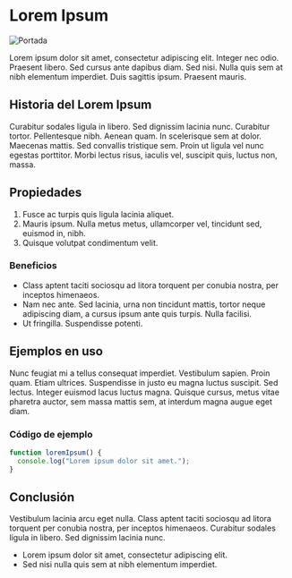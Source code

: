 # Lorem Ipsum

![Portada](./img/Sierra.jpg)

Lorem ipsum dolor sit amet, consectetur adipiscing elit. Integer nec odio. Praesent libero. Sed cursus ante dapibus diam. Sed nisi. Nulla quis sem at nibh elementum imperdiet. Duis sagittis ipsum. Praesent mauris.

## Historia del Lorem Ipsum

Curabitur sodales ligula in libero. Sed dignissim lacinia nunc. Curabitur tortor. Pellentesque nibh. Aenean quam. In scelerisque sem at dolor. Maecenas mattis. Sed convallis tristique sem. Proin ut ligula vel nunc egestas porttitor. Morbi lectus risus, iaculis vel, suscipit quis, luctus non, massa.

## Propiedades

1. Fusce ac turpis quis ligula lacinia aliquet.  
2. Mauris ipsum. Nulla metus metus, ullamcorper vel, tincidunt sed, euismod in, nibh.  
3. Quisque volutpat condimentum velit.  

### Beneficios

- Class aptent taciti sociosqu ad litora torquent per conubia nostra, per inceptos himenaeos.  
- Nam nec ante. Sed lacinia, urna non tincidunt mattis, tortor neque adipiscing diam, a cursus ipsum ante quis turpis. Nulla facilisi.  
- Ut fringilla. Suspendisse potenti.

## Ejemplos en uso

Nunc feugiat mi a tellus consequat imperdiet. Vestibulum sapien. Proin quam. Etiam ultrices. Suspendisse in justo eu magna luctus suscipit. Sed lectus. Integer euismod lacus luctus magna. Quisque cursus, metus vitae pharetra auctor, sem massa mattis sem, at interdum magna augue eget diam.

### Código de ejemplo

```javascript
function loremIpsum() {
  console.log("Lorem ipsum dolor sit amet.");
}
```

## Conclusión

Vestibulum lacinia arcu eget nulla. Class aptent taciti sociosqu ad litora torquent per conubia nostra, per inceptos himenaeos. Curabitur sodales ligula in libero. Sed dignissim lacinia nunc.
 - Lorem ipsum dolor sit amet, consectetur adipiscing elit.
 - Sed nisi nulla quis sem at nibh elementum imperdiet.
